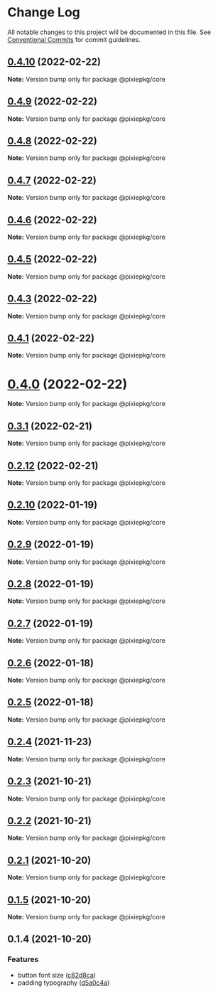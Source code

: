# Change Log

All notable changes to this project will be documented in this file.
See [Conventional Commits](https://conventionalcommits.org) for commit guidelines.

## [0.4.10](https://github.com/pixiespirit/web-uikit/compare/v0.4.9...v0.4.10) (2022-02-22)

**Note:** Version bump only for package @pixiepkg/core





## [0.4.9](https://github.com/pixiespirit/web-uikit/compare/v0.4.8...v0.4.9) (2022-02-22)

**Note:** Version bump only for package @pixiepkg/core





## [0.4.8](https://github.com/pixiespirit/web-uikit/compare/v0.4.7...v0.4.8) (2022-02-22)

**Note:** Version bump only for package @pixiepkg/core





## [0.4.7](https://github.com/pixiespirit/web-uikit/compare/v0.4.5...v0.4.7) (2022-02-22)

**Note:** Version bump only for package @pixiepkg/core

## [0.4.6](https://github.com/pixiespirit/web-uikit/compare/v0.4.5...v0.4.6) (2022-02-22)

**Note:** Version bump only for package @pixiepkg/core

## [0.4.5](https://github.com/pixiespirit/web-uikit/compare/v0.4.3...v0.4.5) (2022-02-22)

**Note:** Version bump only for package @pixiepkg/core

## [0.4.3](https://github.com/pixiespirit/web-uikit/compare/v0.4.1...v0.4.3) (2022-02-22)

**Note:** Version bump only for package @pixiepkg/core

## [0.4.1](https://github.com/pixiespirit/web-uikit/compare/v0.4.0...v0.4.1) (2022-02-22)

**Note:** Version bump only for package @pixiepkg/core

# [0.4.0](https://github.com/pixiespirit/web-uikit/compare/v0.3.1...v0.4.0) (2022-02-22)

**Note:** Version bump only for package @pixiepkg/core

## [0.3.1](https://github.com/pixiespirit/web-uikit/compare/v0.2.12...v0.3.1) (2022-02-21)

**Note:** Version bump only for package @pixiepkg/core

## [0.2.12](https://github.com/pixiespirit/web-uikit/compare/v1.0.1...v0.2.12) (2022-02-21)

**Note:** Version bump only for package @pixiepkg/core

## [0.2.10](https://github.com/pixiespirit/web-uikit/compare/v0.2.9...v0.2.10) (2022-01-19)

**Note:** Version bump only for package @pixiepkg/core

## [0.2.9](https://github.com/pixiespirit/web-uikit/compare/v0.2.8...v0.2.9) (2022-01-19)

**Note:** Version bump only for package @pixiepkg/core

## [0.2.8](https://github.com/pixiespirit/web-uikit/compare/v0.2.7...v0.2.8) (2022-01-19)

**Note:** Version bump only for package @pixiepkg/core

## [0.2.7](https://github.com/pixiespirit/web-uikit/compare/v0.2.6...v0.2.7) (2022-01-19)

**Note:** Version bump only for package @pixiepkg/core

## [0.2.6](https://github.com/pixiespirit/web-uikit/compare/v0.2.5...v0.2.6) (2022-01-18)

**Note:** Version bump only for package @pixiepkg/core

## [0.2.5](https://github.com/pixiespirit/web-uikit/compare/v0.2.4...v0.2.5) (2022-01-18)

**Note:** Version bump only for package @pixiepkg/core

## [0.2.4](https://github.com/pixiespirit/web-uikit/compare/v0.2.3...v0.2.4) (2021-11-23)

**Note:** Version bump only for package @pixiepkg/core

## [0.2.3](https://github.com/pixiespirit/web-uikit/compare/v0.2.2...v0.2.3) (2021-10-21)

**Note:** Version bump only for package @pixiepkg/core

## [0.2.2](https://github.com/pixiespirit/web-uikit/compare/v0.2.1...v0.2.2) (2021-10-21)

**Note:** Version bump only for package @pixiepkg/core

## [0.2.1](https://github.com/pixiespirit/web-uikit/compare/v0.1.5...v0.2.1) (2021-10-20)

**Note:** Version bump only for package @pixiepkg/core

## [0.1.5](https://github.com/pixiespirit/web-uikit/compare/v0.1.4...v0.1.5) (2021-10-20)

**Note:** Version bump only for package @pixiepkg/core

## 0.1.4 (2021-10-20)

### Features

- button font size ([c82d8ca](https://github.com/pixiespirit/web-uikit/commit/c82d8ca99b815d3a01c5f552725462427f674bd4))
- padding typography ([d5a0c4a](https://github.com/pixiespirit/web-uikit/commit/d5a0c4a95f9edec69df668c762aaf3af4aca9c83))
